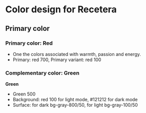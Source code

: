 # Color design for Recetera

## Primary color

### Primary color: Red

- One the colors associated with warmth, passion and energy.
- Primary: red 700, Primary variant: red 100

### Complementary color: Green

**Green**

- Green 500
- Background: red 100 for light mode, #121212 for dark mode
- Surface: for dark bg-gray-800/50, for light bg-gray-100/50
